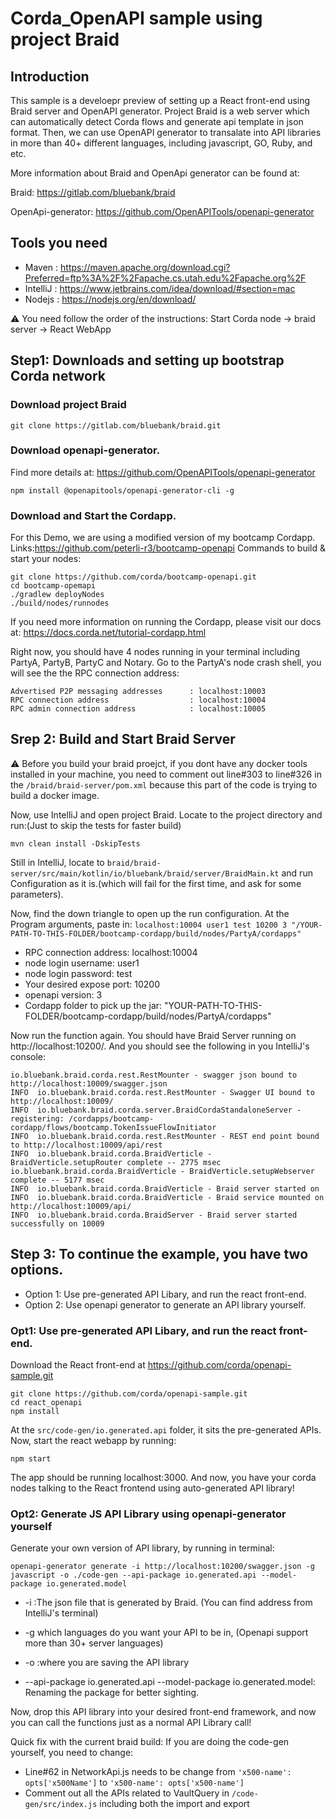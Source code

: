 # Corda_OpenAPI sample using project Braid

## Introduction

This sample is a develoepr preview of setting up a React front-end using Braid server and OpenAPI generator. 
Project Braid is a web server which can automatically detect Corda flows and generate api template in json format. Then, we can use OpenAPI generator to transalate into API libraries in more than 40+ different languages, including javascript, GO, Ruby, and etc.

More information about Braid and OpenApi generator can be found at:

Braid: https://gitlab.com/bluebank/braid

OpenApi-generator: https://github.com/OpenAPITools/openapi-generator



## Tools you need
- Maven : https://maven.apache.org/download.cgi?Preferred=ftp%3A%2F%2Fapache.cs.utah.edu%2Fapache.org%2F
- IntelliJ : https://www.jetbrains.com/idea/download/#section=mac
- Nodejs : https://nodejs.org/en/download/







⚠️ You need follow the order of the instructions: Start Corda node -> braid server -> React WebApp
## Step1: Downloads and setting up bootstrap Corda network
### Download project Braid 
```
git clone https://gitlab.com/bluebank/braid.git
```

### Download openapi-generator. 
Find more details at: https://github.com/OpenAPITools/openapi-generator
```
npm install @openapitools/openapi-generator-cli -g
```
### Download and Start the Cordapp. 
For this Demo, we are using a modified version of my bootcamp Cordapp. Links:https://github.com/peterli-r3/bootcamp-openapi
Commands to build & start your nodes:
```
git clone https://github.com/corda/bootcamp-openapi.git
cd bootcamp-opemapi
./gradlew deployNodes
./build/nodes/runnodes
```
If you need more information on running the Cordapp, please visit our docs at: https://docs.corda.net/tutorial-cordapp.html

Right now, you should have 4 nodes running in your terminal including PartyA, PartyB, PartyC and Notary. 
Go to the PartyA's node crash shell, you will see the the RPC connection address:
```
Advertised P2P messaging addresses      : localhost:10003
RPC connection address                  : localhost:10004
RPC admin connection address            : localhost:10005
```

## Srep 2: Build and Start Braid Server 
⚠️ Before you build your braid proejct, if you dont have any docker tools installed in your machine, you need to comment out line#303 to line#326 in the `/braid/braid-server/pom.xml` because this part of the code is trying to build a docker image. 

Now, use IntelliJ and open project Braid. Locate to the project directory and run:(Just to skip the tests for faster build)
```
mvn clean install -DskipTests
```
Still in IntelliJ, locate to `braid/braid-server/src/main/kotlin/io/bluebank/braid/server/BraidMain.kt` and run Configuration as it is.(which will fail for the first time, and ask for some parameters). 

Now, find the down triangle to open up the run configuration. 
At the Program arguments, paste in: `localhost:10004 user1 test 10200 3 "/YOUR-PATH-TO-THIS-FOLDER/bootcamp-cordapp/build/nodes/PartyA/cordapps"`
- RPC connection address:   localhost:10004
- node login username:      user1           
- node login password:      test  
- Your desired expose port: 10200
- openapi version:          3
- Cordapp folder to pick up the jar:       "YOUR-PATH-TO-THIS-FOLDER/bootcamp-cordapp/build/nodes/PartyA/cordapps" 

Now run the function again. You should have Braid Server running on http://localhost:10200/. And you should see the following in you IntelliJ's console:
```
io.bluebank.braid.corda.rest.RestMounter - swagger json bound to http://localhost:10009/swagger.json
INFO  io.bluebank.braid.corda.rest.RestMounter - Swagger UI bound to http://localhost:10009/
INFO  io.bluebank.braid.corda.server.BraidCordaStandaloneServer - registering: /cordapps/bootcamp-cordapp/flows/bootcamp.TokenIssueFlowInitiator
INFO  io.bluebank.braid.corda.rest.RestMounter - REST end point bound to http://localhost:10009/api/rest
INFO  io.bluebank.braid.corda.BraidVerticle - BraidVerticle.setupRouter complete -- 2775 msec
io.bluebank.braid.corda.BraidVerticle - BraidVerticle.setupWebserver complete -- 5177 msec
INFO  io.bluebank.braid.corda.BraidVerticle - Braid server started on
INFO  io.bluebank.braid.corda.BraidVerticle - Braid service mounted on http://localhost:10009/api/
INFO  io.bluebank.braid.corda.BraidServer - Braid server started successfully on 10009
```

## Step 3: To continue the example, you have two options. 
- Option 1: Use pre-generated API Libary, and run the react front-end.
- Option 2: Use openapi generator to generate an API library yourself.

### Opt1: Use pre-generated API Libary, and run the react front-end.
Download the React front-end at https://github.com/corda/openapi-sample.git
```
git clone https://github.com/corda/openapi-sample.git
cd react_openapi
npm install
```
At the `src/code-gen/io.generated.api` folder, it sits the pre-generated APIs.
Now, start the react webapp by running:
```
npm start
```
The app should be running localhost:3000. 
And now, you have your corda nodes talking to the React frontend using auto-generated API library!

### Opt2: Generate JS API Library using openapi-generator yourself
Generate your own version of API library, by running in terminal: 
```
openapi-generator generate -i http://localhost:10200/swagger.json -g javascript -o ./code-gen --api-package io.generated.api --model-package io.generated.model
```
- -i :The json file that is generated by Braid. (You can find address from IntelliJ's terminal)

- -g which languages do you want your API to be in, (Openapi support more than 30+ server languages)

- -o :where you are saving the API library

- --api-package io.generated.api --model-package io.generated.model: Renaming the package for better sighting. 

Now, drop this API library into your desired front-end framework, and now you can call the functions just as a normal API Library call!

Quick fix with the current braid build:
If you are doing the code-gen yourself, you need to change:
- Line#62 in NetworkApi.js needs to be change from `'x500-name': opts['x500Name']` to `'x500-name': opts['x500-name']`
- Comment out all the APIs related to VaultQuery in `/code-gen/src/index.js` including both the import and export



